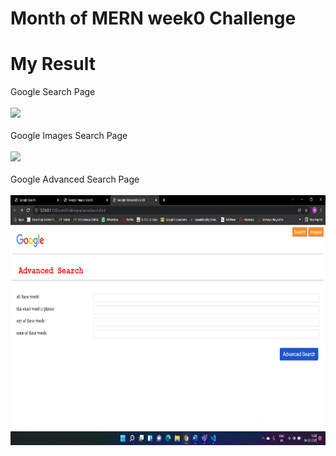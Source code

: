 # Month of MERN week0 Challenge

# My Result

Google Search Page<br><br>
<img src="../assets/Google Search.png" height="400"><br><br>
Google Images Search Page<br><br>
<img src="../assets/Google Images Search.png" height="400"><br><br>
Google Advanced Search Page<br><br>
<img src="https://github.com/Mihika135/week0-challenge/blob/main/Week-0-Challenge/assets/Google%20Advanced%20Search.png" height="400">
